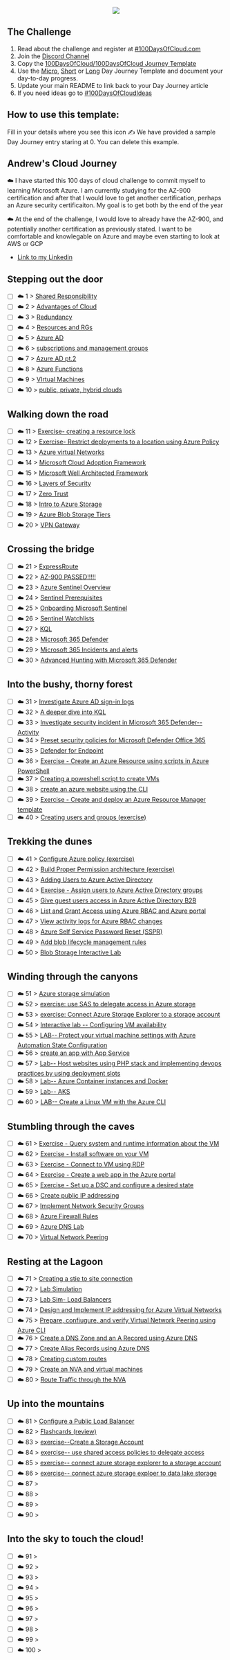 <p align="center">
  <img src="banner.png">
</p>

## The Challenge
1. Read about the challenge and register at [#100DaysOfCloud.com](https://100DaysOfCloud.com)
2. Join the [Discord Channel](https://discord.gg/c6Db8nY)
3. Copy the [100DaysOfCloud/100DaysOfCloud Journey Template](https://github.com/100DaysOfCloud/100DaysOfCloud/generate)
4. Use the [Micro](Templates/000-DAY-ARTICLE-MICRO-TEMPLATE.md), [Short](Templates/001-DAY-ARTICLE-SHORT-TEMPLATE.md) or [Long](Templates/002-DAY-ARTICLE-LONG-TEMPLATE.md) Day Journey Template and document your day-to-day progress.
5. Update your main README to link back to your Day Journey article
4. If you need ideas go to [#100DaysOfCloudIdeas](https://github.com/100DaysOfCloud/100DaysOfCloudIdeas)

## How to use this template:
Fill in your details where you see this icon ✍️
We have provided a sample Day Journey entry staring at 0. You can delete this example.

## Andrew's Cloud Journey


☁️ I have started this 100 days of cloud challenge to commit myself to learning Microsoft Azure. I am currently studying for the AZ-900 certification and after that I would love to get another certification, perhaps an Azure security certificaiton. My goal is to get both by the end of the year

☁️ At the end of the challenge, I would love to already have the AZ-900, and potentially another certification as previously stated. I want to be comfortable and knowlegable on Azure and maybe even starting to look at AWS or GCP


- [Link to my Linkedin](https://www.linkedin.com/in/andrew-leddy-93a980216/)

## Stepping out the door

- [ ] ☁️ 1 > [Shared Responsibility](Journey/001/Readme.md)
- [ ] ☁️ 2 > [Advantages of Cloud](Journey/002/Readme.md)
- [ ] ☁️ 3 > [Redundancy](Journey/003/Readme.md)
- [ ] ☁️ 4 > [Resources and RGs](Journey/004/Readme.md)
- [ ] ☁️ 5 > [Azure AD](Journey/005/Readme.md)
- [ ] ☁️ 6 > [subscriptions and management groups](Journey/006/Readme.md)
- [ ] ☁️ 7 > [Azure AD pt.2](Journey/007/Readme.md)
- [ ] ☁️ 8 > [Azure Functions](Journey/008/Readme.md)
- [ ] ☁️ 9 > [VIrtual Machines](Journey/009/Readme.md)
- [ ] ☁️ 10 > [public, private, hybrid clouds](Journey/010/Readme.md)

## Walking down the road

- [ ] ☁️ 11 > [Exercise- creating a resource lock](Journey/011/Readme.md)
- [ ] ☁️ 12 > [Exercise- Restrict deployments to a location using Azure Policy](Journey/012/Readme.md)
- [ ] ☁️ 13 > [Azure virtual Networks](Journey/013/Readme.md)
- [ ] ☁️ 14 > [Microsoft Cloud Adoption Framework](Journey/014/Readme.md)
- [ ] ☁️ 15 > [Microsoft Well Architected Framework](Journey/015/Readme.md)
- [ ] ☁️ 16 > [Layers of Security](Journey/016/Readme.md)
- [ ] ☁️ 17 > [Zero Trust](Journey/017/Readme.md)
- [ ] ☁️ 18 > [Intro to Azure Storage](Journey/018/Readme.md)
- [ ] ☁️ 19 > [Azure Blob Storage Tiers](Journey/019/Readme.md)
- [ ] ☁️ 20 > [VPN Gateway](Journey/020/Readme.md)

## Crossing the bridge

- [ ] ☁️ 21 > [ExpressRoute](Journey/021/Readme.md)
- [ ] ☁️ 22 > [AZ-900 PASSED!!!!!](Journey/022/Readme.md)
- [ ] ☁️ 23 > [Azure Sentinel Overview](Journey/023/Readme.md)
- [ ] ☁️ 24 > [Sentinel Prerequisites](Journey/024/Readme.md)
- [ ] ☁️ 25 > [Onboarding Microsoft Sentinel](Journey/025/Readme.md)
- [ ] ☁️ 26 > [Sentinel Watchlists](Journey/026/Readme.md)
- [ ] ☁️ 27 > [KQL](Journey/027/Readme.md)
- [ ] ☁️ 28 > [Microsoft 365 Defender](Journey/028/Readme.md)
- [ ] ☁️ 29 > [Microsoft 365 Incidents and alerts](Journey/029/Readme.md)
- [ ] ☁️ 30 > [Advanced Hunting with Microsoft 365 Defender](Journey/030/Readme.md)

## Into the bushy, thorny forest

- [ ] ☁️ 31 > [Investigate Azure AD sign-in logs](Journey/031/Readme.md)
- [ ] ☁️ 32 > [A deeper dive into KQL](Journey/032/Readme.md)
- [ ] ☁️ 33 > [Investigate security incident in Microsoft 365 Defender-- Activity](Journey/033/Readme.md)
- [ ] ☁️ 34 > [Preset security policies for Microsoft Defender Office 365](Journey/034/Readme.md)
- [ ] ☁️ 35 > [Defender for Endpoint](Journey/035/Readme.md)
- [ ] ☁️ 36 > [Exercise - Create an Azure Resource using scripts in Azure PowerShell](Journey/036/Readme.md)
- [ ] ☁️ 37 > [Creating a poweshell script to create VMs ](Journey/037/Readme.md)
- [ ] ☁️ 38 > [create an azure website using the CLI](Journey/038/Readme.md)
- [ ] ☁️ 39 > [Exercise - Create and deploy an Azure Resource Manager template](Journey/039/Readme.md)
- [ ] ☁️ 40 > [Creating users and groups (exercise) ](Journey/040/Readme.md)

## Trekking the dunes

- [ ] ☁️ 41 > [Configure Azure policy (exercise) ](Journey/041/Readme.md)
- [ ] ☁️ 42 > [Build Proper Permission architecture (exercise)](Journey/042/Readme.md)
- [ ] ☁️ 43 > [Adding Users to Azure Active Directory](Journey/043/Readme.md)
- [ ] ☁️ 44 > [Exercise - Assign users to Azure Active Directory groups](Journey/044/Readme.md)
- [ ] ☁️ 45 > [Give guest users access in Azure Active Directory B2B](Journey/045/Readme.md)
- [ ] ☁️ 46 > [List and Grant Access using Azure RBAC and Azure portal ](Journey/046/Readme.md)
- [ ] ☁️ 47 > [View activity logs for Azure RBAC changes](Journey/047/Readme.md)
- [ ] ☁️ 48 > [Azure Self Service Password Reset (SSPR)](Journey/048/Readme.md)
- [ ] ☁️ 49 > [Add blob lifecycle management rules](Journey/049/Readme.md)
- [ ] ☁️ 50 > [Blob Storage Interactive Lab](Journey/050/Readme.md)

## Winding through the canyons

- [ ] ☁️ 51 > [Azure storage simulation](Journey/051/Readme.md)
- [ ] ☁️ 52 > [exercise: use SAS to delegate access in Azure storage](Journey/052/Readme.md)
- [ ] ☁️ 53 > [exercise: Connect Azure Storage Explorer to a storage account](Journey/053/Readme.md)
- [ ] ☁️ 54 > [Interactive lab -- Configuring VM availability](Journey/054/Readme.md)
- [ ] ☁️ 55 > [LAB-- Protect your virtual machine settings with Azure Automation State Configuration](Journey/055/Readme.md)
- [ ] ☁️ 56 > [create an app with App Service](Journey/056/Readme.md)
- [ ] ☁️ 57 > [Lab-- Host websites using PHP stack and implementing devops practices by using deployment slots](Journey/057/Readme.md)
- [ ] ☁️ 58 > [Lab-- Azure Container instances and Docker](Journey/058/Readme.md)
- [ ] ☁️ 59 > [Lab-- AKS ](Journey/059/Readme.md)
- [ ] ☁️ 60 > [LAB-- Create a Linux VM with the Azure CLI](Journey/060/Readme.md)

## Stumbling through the caves

- [ ] ☁️ 61 > [Exercise - Query system and runtime information about the VM](Journey/061/Readme.md)
- [ ] ☁️ 62 > [Exercise - Install software on your VM](Journey/062/Readme.md)
- [ ] ☁️ 63 > [Exercise - Connect to VM using RDP](Journey/063/Readme.md)
- [ ] ☁️ 64 > [Exercise - Create a web app in the Azure portal](Journey/064/Readme.md)
- [ ] ☁️ 65 > [Exercise - Set up a DSC and configure a desired state](Journey/065/Readme.md)
- [ ] ☁️ 66 > [Create public IP addressing](Journey/066/Readme.md)
- [ ] ☁️ 67 > [Implement Network Security Groups](Journey/067/Readme.md)
- [ ] ☁️ 68 > [Azure Firewall Rules](Journey/068/Readme.md)
- [ ] ☁️ 69 > [Azure DNS Lab](Journey/069/Readme.md)
- [ ] ☁️ 70 > [Virtual Network Peering](Journey/070/Readme.md)

## Resting at the Lagoon

- [ ] ☁️ 71 > [Creating a stie to site connection](Journey/071/Readme.md)
- [ ] ☁️ 72 > [Lab Simulation](Journey/072/Readme.md)
- [ ] ☁️ 73 > [Lab Sim- Load Balancers](Journey/073/Readme.md)
- [ ] ☁️ 74 > [Design and Implement IP addressing for Azure Virtual Networks](Journey/074/Readme.md)
- [ ] ☁️ 75 > [Prepare, confiugure, and verify Virtual Network Peering using Azure CLI](Journey/075/Readme.md)
- [ ] ☁️ 76 > [Create a DNS Zone and an A Recored using Azure DNS](Journey/076/Readme.md)
- [ ] ☁️ 77 > [Create Alias Records using Azure DNS](Journey/077/Readme.md)
- [ ] ☁️ 78 > [Creating custom routes](Journey/078/Readme.md)
- [ ] ☁️ 79 > [Create an NVA and virtual machines](Journey/079/Readme.md)
- [ ] ☁️ 80 > [Route Traffic through the NVA](Journey/080/Readme.md)

## Up into the mountains

- [ ] ☁️ 81 > [Configure a Public Load Balancer](Journey/081/Readme.md)
- [ ] ☁️ 82 > [Flashcards (review)](Journey/082/Readme.md)
- [ ] ☁️ 83 > [exercise--Create a Storage Account](Journey/083/Readme.md)
- [ ] ☁️ 84 > [exercise-- use shared access policies to delegate access](Journey/084/Readme.md)
- [ ] ☁️ 85 > [exercise-- connect azure storage explorer to a storage account](Journey/085/Readme.md)
- [ ] ☁️ 86 > [exercise-- connect azure storage exploer to data lake storage](Journey/086/Readme.md)
- [ ] ☁️ 87 > [](Journey/087/Readme.md)
- [ ] ☁️ 88 > [](Journey/088/Readme.md)
- [ ] ☁️ 89 > [](Journey/089/Readme.md)
- [ ] ☁️ 90 > [](Journey/090/Readme.md)

## Into the sky to touch the cloud!

- [ ] ☁️ 91 > [](Journey/091/Readme.md)
- [ ] ☁️ 92 > [](Journey/092/Readme.md)
- [ ] ☁️ 93 > [](Journey/093/Readme.md)
- [ ] ☁️ 94 > [](Journey/094/Readme.md)
- [ ] ☁️ 95 > [](Journey/095/Readme.md)
- [ ] ☁️ 96 > [](Journey/096/Readme.md)
- [ ] ☁️ 97 > [](Journey/097/Readme.md)
- [ ] ☁️ 98 > [](Journey/098/Readme.md)
- [ ] ☁️ 99 > [](Journey/099/Readme.md)
- [ ] ☁️ 100 > [](Journey/100/Readme.md)
